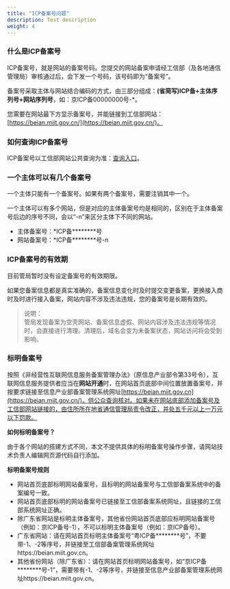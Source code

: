 ```yaml
---
title: "ICP备案号问题"
description: Test description
weight: 4
---
```




### 什么是ICP备案号

ICP备案号，就是网站的备案号码。您提交的网站备案申请经工信部（及各地通信管理局）审核通过后，会下发一个号码，该号码即为“备案号”。

备案号采取主体与网站结合编码的方式，由三部分组成：**(省简写)ICP备+主体序列号+网站序列号**，如：京ICP备00000000号-*。

您需要在网站最下方显示备案号，并能链接到工信部网站：[https://beian.miit.gov.cn/](https://beian.miit.gov.cn/)。

### 如何查询ICP备案号

ICP备案号以工信部网站公共查询为准：[查询入口](https://beian.miit.gov.cn/#/Integrated/index)。

### 一个主体可以有几个备案号

一个主体只能有一个备案号。如果有两个备案号，需要注销其中一个。

一个主体可以有多个网站，但是对应的主体备案号均是相同的，区别在于主体备案号后边的序号不同，会以“-n”来区分主体下不同的网站。

- 主体备案号：*ICP备********号
- 网站备案号：*ICP备********号-n

### ICP备案号的有效期

目前管局暂时没有设定备案号的有效期限。

如果您备案信息都是真实准确的，备案信息变化时及时提交变更备案，更换接入商时及时进行接入备案，网站内容不涉及违法违规，您的备案号是长期有效的。

> 说明：  
> 管局发现备案为空壳网站、备案信息虚假、网站内容涉及违法违规等情况时，会直接进行清理。清理后，域名会变为未备案状态，网站访问将会受到影响。

### 标明备案号

按照《非经营性互联网信息服务备案管理办法》（原信息产业部令第33号令），互联网信息服务提供者应当在**网站开通**时，在网站首页底部中间位置放置备案号，并按要求链接至信息产业部备案管理系统网址[https://beian.miit.gov.cn](https://beian.miit.gov.cn/)，供公众查询核对。如果未在网站底部添加备案号及工信部网站链接的，由住所所在地省通信管理局责令改正，并处五千元以上一万元以下罚款。

**如何标明备案号？**

由于各个网站的搭建方式不同，本文不提供具体的标明备案号操作步骤，请网站技术负责人编辑网页源代码自行添加。

**标明备案号规则**

- 网站首页底部标明网站备案号，且标明的网站备案号与工信部备案系统中的备案编号一致。
- 网站首页底部标明的网站备案号已链接至工信部备案系统网址，且链接的工信部系统网址正确。
- 除广东省网站是标明主体备案号，其他省份网站首页底部应标明网站备案号（例如：京ICP备号-1），不可以标明主体备案号（例如：京ICP备号）。
- 广东省网站：请在网站首页标明主体备案号“粤ICP备********号”，不要带-1、-2等序号，并链接至工信部备案管理系统网址https://beian.miit.gov.cn。
- 其他省份网站（除广东省）：请在网站首页标明网站备案号，如“京ICP备********号-1”，需要带有-1、-2等序号，并链接至信息产业部备案管理系统网址https://beian.miit.gov.cn。


